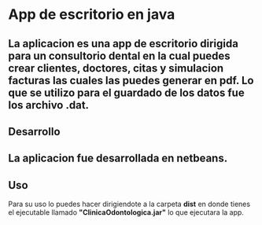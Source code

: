 # App de escritorio en java
La aplicacion es una app de escritorio dirigida para un consultorio dental en la cual puedes crear clientes, doctores, citas y simulacion facturas las cuales las puedes generar en pdf. Lo que se utilizo para el guardado de los datos fue los archivo .dat.
---
## Desarrollo
La aplicacion fue desarrollada en netbeans.
---
## Uso
Para su uso lo puedes hacer dirigiendote a la carpeta **dist** en donde tienes el ejecutable llamado **"ClinicaOdontologica.jar"** lo que ejecutara la app.
